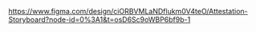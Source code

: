 https://www.figma.com/design/ciORBVMLaNDflukm0V4teO/Attestation-Storyboard?node-id=0%3A1&t=osD6Sc9oWBP6bf9b-1

